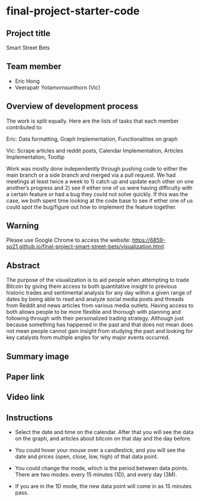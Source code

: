 # final-project-starter-code

## Project title
Smart Street Bets

## Team member
* Eric Hong
* Veerapatr Yotamornsunthorn (Vic)

## Overview of development process

The work is split equally. Here are the lists of tasks that each member contributed to:

Eric: Data formatting, Graph Implementation, Functionalities on graph

Vic: Scrape articles and reddit posts, Calendar Implementation, Articles Implementation, Tooltip 

Work was mostly done independently through pushing code to either the main branch or a side branch and merged via a pull request. We had meetings at least twice a week to 1) catch up and update each other on one another’s progress and 2) see if either one of us were having difficulty with a certain feature or had a bug they could not solve quickly. If this was the case, we both spent time looking at the code base to see if either one of us could spot the bug/figure out how to implement the feature together.

## Warning

Please use Google Chrome to access the website: <https://6859-sp21.github.io/final-project-smart-street-bets/visualization.html>.

## Abstract

The purpose of the visualization is to aid people when attempting to trade Bitcoin by giving them access to both quantitative insight to previous historic trades and sentimental analysis for any day within a given range of dates by being able to read and analyze social media posts and threads from Reddit and news articles from various media outlets. Having access to both allows people to be more flexible and thorough with planning and following through with their personalized trading strategy. Although just because something has happened in the past and that does not mean does not mean people cannot gain insight from studying the past and looking for key catalysts from multiple angles for why major events occurred.

## Summary image

## Paper link

## Video link

## Instructions

* Select the date and time on the calendar. After that you will see the data on the graph, and articles about bitcoin on that day and the day before.

* You could hover your mouse over a candlestick, and you will see the date and prices (open, close, low, high) of that data point.

* You could change the mode, which is the period between data points. There are two modes: every 15 minutes (1D), and every day (3M).

* If you are in the 1D mode, the new data point will come in as 15 minutes pass.



